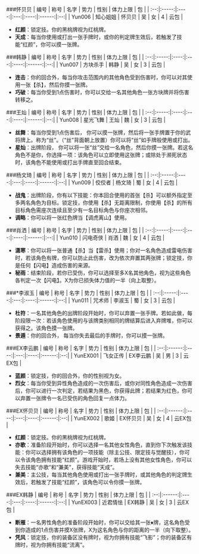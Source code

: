 ###怀贝贝
| 编号 | 称号  | 名字 | 势力 | 性别 | 体力上限 | 包 |
| :--:|:-----:|:----:|:---:|:----:|:------:|:--:|
| Yun006 | 知心姐姐 | 怀贝贝 | 吴 | 女 | 4 | 云包  |
- **红颜**：锁定技。你的黑桃牌视为红桃牌。 
- **天成**：每当你使用或打出一张手牌时，或你的判定牌生效后，若触发了技能“红颜”，你可以摸一张牌。


###韩静
| 编号 | 称号  | 名字 | 势力 | 性别 | 体力上限 | 包 |
| :--:|:-----:|:----:|:---:|:----:|:------:|:--:|
| Yun007 | 方块杀手 | 韩静 | 吴 | 女 | 3 | 云包  |
- **连击**：你的回合外，每当你攻击范围内的其他角色受到伤害时，你可以对其使用一张【杀】，然后你摸一张牌。 
- **巧破**：每当你受到1点伤害时，你可以交给一名其他角色一张方块牌并将伤害转移之。 

###王灿
| 编号 | 称号  | 名字 | 势力 | 性别 | 体力上限 | 包 |
| :--:|:-----:|:----:|:---:|:----:|:------:|:--:|
| Yun008 | 星光飞舞 | 王灿 | 魏 | 女 | 3 | 云包  |
- **丝舞**：每当你受到1点伤害后， 你可以摸一张牌，然后将一张手牌置于你的武将牌上。称为“丝”。（“丝”背面朝上放置）你可以将“丝”如手牌般使用或打出。 
- **星灿**：出牌阶段， 你可以将一张“丝”交给一名角色，然后你摸一张牌。若这名角色不是你，你选择一项：该角色可以立即使用这张牌；或除处于濒死状态时，该角色不能使用或打出手牌直至回合结束。 

###杨文琦
| 编号 | 称号  | 名字 | 势力 | 性别 | 体力上限 | 包 |
| :--:|:-----:|:----:|:---:|:----:|:------:|:--:|
| Yun009 | 佼佼者 | 杨文琦 | 蜀 | 女 | 4 | 云包  |
- **战鬼**：出牌阶段，你有以下技能：你本回合使用的首张【杀】可以额外指定至多两名角色为目标。锁定技，你使用【杀】无距离限制，你使用【杀】的所有目标角色需座次连续且至少有一名目标角色与你座次相邻。 
- **调略**：你可以将一张红色牌当【调虎离山】使用。 

###肖洒
| 编号 | 称号  | 名字 | 势力 | 性别 | 体力上限 | 包 |
| :--:|:-----:|:----:|:---:|:----:|:------:|:--:|
| Yun010 | 闪电奇侠 | 肖洒 | 魏 | 女 | 4 | 云包  |
- **潇寒**：你可以将一张普通【杀】当【雷杀】使用；你对一名角色造成雷电伤害时，若该角色有牌，你可以防止此伤害，改为依次弃置其两张牌；锁定技，你是任何【闪电】造成伤害的来源。 
- **秘雨**：结束阶段，若你已受伤，你可以选择至多X名其他角色，视为这些角色各判定一次【闪电】。X为你已损失体力值的一半（向上取整）。 

###*李淑玉
| 编号 | 称号  | 名字 | 势力 | 性别 | 体力上限 | 包 |
| :--:|:-----:|:----:|:---:|:----:|:------:|:--:|
| Yun011 | 咒术师 | 李淑玉 | 蜀 | 女 | 3 | 云包  |
- **杜符**：一名其他角色的出牌阶段开始时，你可以弃置一张手牌。若如此做，每阶段限一次：若该角色使用的与该牌类别相同的牌结算后进入弃牌堆，你可以获得之。该角色摸一张牌。
- **景遁**：你的回合外， 每当你失去最后的手牌时，你可以摸一张牌。

###EX李云鹏
| 编号 | 称号  | 名字 | 势力 | 性别 | 体力上限 | 包 |
| :--:|:------:|:----:|:---:|:----:|:------:|:--:|
| YunEX001 | 飞女正传 | EX李云鹏 | 吴 | 男 | 3 | 云EX包  |
- **蓝颜**：锁定技，你的回合外，你的性别视为女。 
- **烈女**：每当你受到异性角色造成的一次伤害后，或你对同性角色造成一次伤害后，你可以进行一次判定，若结果为黑色，你获得此牌；若结果为红色，你可以弃置一张牌令一名已受伤的角色回复一点体力。 

###EX怀贝贝
| 编号 | 称号  | 名字 | 势力 | 性别 | 体力上限 | 包 |
| :--:|:------:|:----:|:---:|:----:|:------:|:--:|
| YunEX002 | 歌姬 | EX怀贝贝 | 吴 | 女 | 4 | 云EX包  |
- **红颜**：锁定技。你的黑桃牌视为红桃牌。 
- **亦歌**：准备阶段开始时，你可以选择一名其他女性角色，直到你下次触发该技能：你可以选择拥有该角色的一项技能（除主公技、限定技与觉醒技），你可以令该角色拥有技能“红颜”。游戏开始时，若场上没有其他女性角色，你可以失去技能“亦歌”和“兼美”，获得技能“天成”。 
- **兼美**：主公技，每当其他角色使用或打出一张手牌时，或其他角色的判定牌生效后，若触发了技能“红颜”，该角色可以令你摸一张牌。 

###EX韩静
| 编号 | 称号  | 名字 | 势力 | 性别 | 体力上限 | 包 |
| :--:|:------:|:----:|:---:|:----:|:------:|:--:|
| YunEX003 | 近君情怯 | EX韩静 | 吴 | 女 | 3 | 云EX包  |
- **断雁**：一名男性角色的准备阶段开始时，你可以交给其一张♦牌，这名角色受到你造成的1点伤害并摸X张牌，X为这名角色与你的距离的一半（向下取整）。 
- **凭风**：锁定技，你的装备区没有牌时，视为你拥有技能“飞影”；你的装备区有牌时，视为你拥有技能“流离”。 